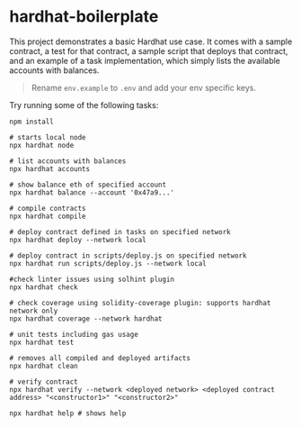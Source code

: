 # hardhat-boilerplate

This project demonstrates a basic Hardhat use case. It comes with a sample contract, a test for that contract, a sample script that deploys that contract, and an example of a task implementation, which simply lists the available accounts with balances.

> Rename `env.example` to `.env` and add your env specific keys.

Try running some of the following tasks:

```shell
npm install

# starts local node
npx hardhat node

# list accounts with balances
npx hardhat accounts

# show balance eth of specified account
npx hardhat balance --account '0x47a9...'

# compile contracts
npx hardhat compile

# deploy contract defined in tasks on specified network
npx hardhat deploy --network local

# deploy contract in scripts/deploy.js on specified network
npx hardhat run scripts/deploy.js --network local

#check linter issues using solhint plugin
npx hardhat check

# check coverage using solidity-coverage plugin: supports hardhat network only
npx hardhat coverage --network hardhat

# unit tests including gas usage
npx hardhat test

# removes all compiled and deployed artifacts
npx hardhat clean

# verify contract
npx hardhat verify --network <deployed network> <deployed contract address> "<constructor1>" "<constructor2>"

npx hardhat help # shows help
```
